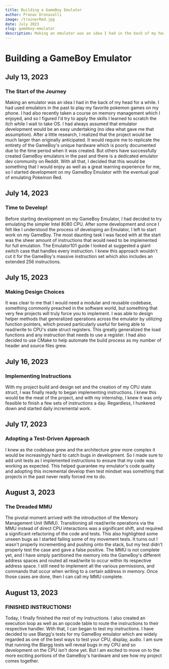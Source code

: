 ```yaml
---
title: Building a GameBoy Emulator
author: Pranav Dronavalli
image: /trainerRed.jpg
date: July 2023
slug: gameboy-emulator
description: Making an emulator was an idea I had in the back of my head for a while. I had used emulators in the past to play my favorite pokemon games on my phone. I had also recently taken a course on memory management
---
```


# Building a GameBoy Emulator

## July 13, 2023

### The Start of the Journey

Making an emulator was an idea I had in the back of my head for a while. I had used emulators in the past to play my favorite pokemon games on my phone. I had also recently taken a course on memory management which I enjoyed, and so I figured I'd try to apply the skills I learned to scratch the itch while I wait to take OS. I had always assumed that emulator development would be an easy undertaking (no idea what gave me that assumption). After a little research, I realized that the project would be much larger than originally anticipated. It would require me to replicate the entirety of the GameBoy's unique hardware which is poorly documented due to the time period when it was created. But others have successfully created GameBoy emulators in the past and there is a dedicated emulator dev community on Reddit. With all that, I decided that this would be something that I would enjoy as well as a great learning experience for me, so I started development on my GameBoy Emulator with the eventual goal of emulating Pokemon Red.

## July 14, 2023

### Time to Develop!

Before starting development on my GameBoy Emulator, I had decided to try emulating the simpler Intel 8080 CPU. After some development and once I felt like I understood the process of developing an Emulator, I left to start work on my GameBoy. The most daunting task I was faced with at the start was the sheer amount of instructions that would need to be implemented for full emulation. The Emulator101 guide I looked at suggested a giant switch case that handles every instruction. I knew this approach wouldn't cut it for the GameBoy's massive instruction set which also includes an extended 256 instructions.

## July 15, 2023

### Making Design Choices

It was clear to me that I would need a modular and reusable codebase, something commonly preached in the software world, but something that very few projects will truly force you to implement. I was able to design helper methods that generalized operations across the emulator by utilizing function pointers, which proved particularly useful for being able to read/write to CPU's state struct registers. This greatly generalized the load functions and any instruction that needs to use a register. I had also decided to use CMake to help automate the build process as my number of header and source files grew.

## July 16, 2023

### Implementing Instructions

With my project build and design set and the creation of my CPU state struct, I was finally ready to began implementing instructions. I knew this would be the meat of the project, and with my internship, I knew it was only feasible to finish a few sets of instructions a day. Regardless, I hunkered down and started daily incremental work.

## July 17, 2023

### Adopting a Test-Driven Approach

I knew as the codebase grew and the architecture grew more complex it would be increasingly hard to catch bugs in development. So I made sure to add unit tests as I implemented instructions to ensure that my code was working as expected. This helped guarantee my emulator's code quality and adopting this incremental develop then test mindset was something that projects in the past never really forced me to do.

## August 3, 2023

### The Dreaded MMU

The pivotal moment arrived with the introduction of the Memory Management Unit (MMU). Transitioning all read/write operations via the MMU instead of direct CPU interactions was a significant shift, and required a significant refactoring of the code and tests. This also highlighted some unseen bugs as I started failing some of my movement tests. It turns out I wasn't properly incrementing and pushing onto the stack, but my test didn't properly test the case and gave a false positive. The MMU is not complete yet, and I have simply partitioned the memory into the GameBoy's different address spaces and routed all read/write to occur within its respective address space. I still need to implement all the various permissions, and commands that occur when writing to a certain address in memory. Once those cases are done, then I can call my MMU complete.

## August 13, 2023

### FINISHED INSTRUCTIONS!

Today, I finally finished the rest of my instructions. I also created an execution loop as well as an opcode table to route the instructions to their respective handler. With that, I can began to test my instructions. I have decided to use Blargg's tests for my GameBoy emulator which are widely regarded as one of the best ways to test your CPU, display, audio. I am sure that running the Blargg tests will reveal bugs in my CPU and so development on the CPU isn't done yet. But I am excited to move on to the more exciting portions of the GameBoy's hardware and see how my project comes together.

